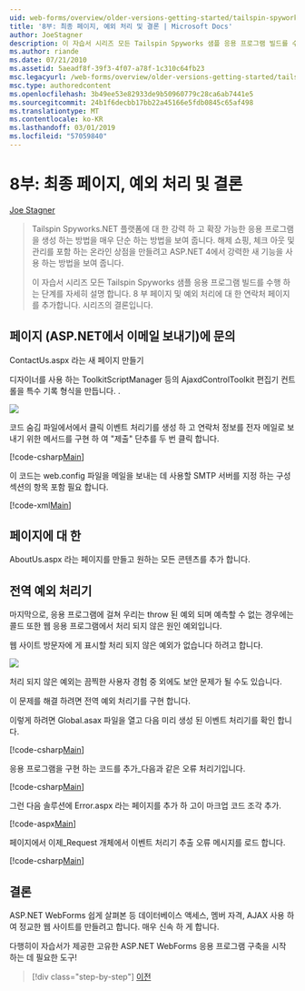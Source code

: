 ```yaml
---
uid: web-forms/overview/older-versions-getting-started/tailspin-spyworks/tailspin-spyworks-part-8
title: '8부: 최종 페이지, 예외 처리 및 결론 | Microsoft Docs'
author: JoeStagner
description: 이 자습서 시리즈 모든 Tailspin Spyworks 샘플 응용 프로그램 빌드를 수행 하는 단계를 자세히 설명 합니다. 8 부 페이지 및 예외에 대 한 연락처 페이지를 추가 하는 중...
ms.author: riande
ms.date: 07/21/2010
ms.assetid: 5aeadf8f-39f3-4f07-a78f-1c310c64fb23
msc.legacyurl: /web-forms/overview/older-versions-getting-started/tailspin-spyworks/tailspin-spyworks-part-8
msc.type: authoredcontent
ms.openlocfilehash: 3b49ee53e82933de9b50960779c28ca6ab7441e5
ms.sourcegitcommit: 24b1f6decbb17bb22a45166e5fdb0845c65af498
ms.translationtype: MT
ms.contentlocale: ko-KR
ms.lasthandoff: 03/01/2019
ms.locfileid: "57059840"
---
```

<a name="part-8-final-pages-exception-handling-and-conclusion"></a>8부: 최종 페이지, 예외 처리 및 결론
====================
[Joe Stagner](https://github.com/JoeStagner)

> Tailspin Spyworks.NET 플랫폼에 대 한 강력 하 고 확장 가능한 응용 프로그램을 생성 하는 방법을 매우 단순 하는 방법을 보여 줍니다. 해제 쇼핑, 체크 아웃 및 관리를 포함 하는 온라인 상점을 만들려고 ASP.NET 4에서 강력한 새 기능을 사용 하는 방법을 보여 줍니다.
> 
> 이 자습서 시리즈 모든 Tailspin Spyworks 샘플 응용 프로그램 빌드를 수행 하는 단계를 자세히 설명 합니다. 8 부 페이지 및 예외 처리에 대 한 연락처 페이지를 추가합니다. 시리즈의 결론입니다.


## <a id="_Toc260221680"></a>  페이지 (ASP.NET에서 이메일 보내기)에 문의

ContactUs.aspx 라는 새 페이지 만들기

디자이너를 사용 하는 ToolkitScriptManager 등의 AjaxdControlToolkit 편집기 컨트롤을 특수 기록 형식을 만듭니다. .

![](tailspin-spyworks-part-8/_static/image1.jpg)

코드 숨김 파일에서에서 클릭 이벤트 처리기를 생성 하 고 연락처 정보를 전자 메일로 보내기 위한 메서드를 구현 하 여 "제출" 단추를 두 번 클릭 합니다.

[!code-csharp[Main](tailspin-spyworks-part-8/samples/sample1.cs)]

이 코드는 web.config 파일을 메일을 보내는 데 사용할 SMTP 서버를 지정 하는 구성 섹션의 항목 포함 필요 합니다.

[!code-xml[Main](tailspin-spyworks-part-8/samples/sample2.xml)]

## <a id="_Toc260221681"></a>  페이지에 대 한

AboutUs.aspx 라는 페이지를 만들고 원하는 모든 콘텐츠를 추가 합니다.

## <a id="_Toc260221682"></a>  전역 예외 처리기

마지막으로, 응용 프로그램에 걸쳐 우리는 throw 된 예외 되며 예측할 수 없는 경우에는 콜드 또한 웹 응용 프로그램에서 처리 되지 않은 원인 예외입니다.

웹 사이트 방문자에 게 표시할 처리 되지 않은 예외가 없습니다 하려고 합니다.

![](tailspin-spyworks-part-8/_static/image2.jpg)

처리 되지 않은 예외는 끔찍한 사용자 경험 중 외에도 보안 문제가 될 수도 있습니다.

이 문제를 해결 하려면 전역 예외 처리기를 구현 합니다.

이렇게 하려면 Global.asax 파일을 열고 다음 미리 생성 된 이벤트 처리기를 확인 합니다.

[!code-csharp[Main](tailspin-spyworks-part-8/samples/sample3.cs)]

응용 프로그램을 구현 하는 코드를 추가\_다음과 같은 오류 처리기입니다.

[!code-csharp[Main](tailspin-spyworks-part-8/samples/sample4.cs)]

그런 다음 솔루션에 Error.aspx 라는 페이지를 추가 하 고이 마크업 코드 조각 추가.

[!code-aspx[Main](tailspin-spyworks-part-8/samples/sample5.aspx)]

페이지에서 이제\_Request 개체에서 이벤트 처리기 추출 오류 메시지를 로드 합니다.

[!code-csharp[Main](tailspin-spyworks-part-8/samples/sample6.cs)]

## <a id="_Toc260221683"></a>  결론

ASP.NET WebForms 쉽게 살펴본 등 데이터베이스 액세스, 멤버 자격, AJAX 사용 하 여 정교한 웹 사이트를 만들려고 합니다. 매우 신속 하 게 합니다.

다행히이 자습서가 제공한 고유한 ASP.NET WebForms 응용 프로그램 구축을 시작 하는 데 필요한 도구!

> [!div class="step-by-step"]
> [이전](tailspin-spyworks-part-7.md)
